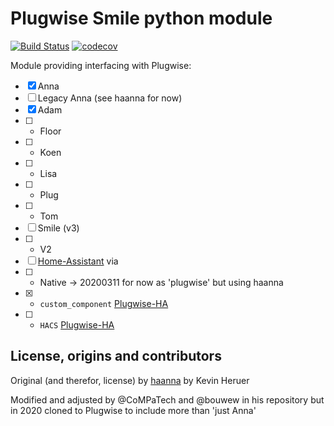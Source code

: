 # Plugwise Smile python module

[![Build Status](https://travis-ci.org/plugwise/Plugwise-Smile.svg?branch=master)](https://travis-ci.org/plugwise/Plugwise-Smile)
[![codecov](https://codecov.io/gh/plugwise/Plugwise-Smile/branch/master/graph/badge.svg)](https://codecov.io/gh/plugwise/Plugwise-Smile)

Module providing interfacing with Plugwise:

  - [x] Anna
  - [ ] Legacy Anna (see haanna for now)
  - [x] Adam
  - [ ]  - Floor
  - [ ]  - Koen
  - [ ]  - Lisa
  - [ ]  - Plug
  - [ ]  - Tom
  - [ ] Smile (v3)
  - [ ]  - V2
  - [ ] [Home-Assistant](https://home-assistant.io) via 
  - [ ]  - Native -> 20200311 for now as 'plugwise' but using haanna
  - [x]  - `custom_component` [Plugwise-HA](https://github.com/plugwise/Plugwise-Smile)
  - [ ]  - `HACS` [Plugwise-HA](https://github.com/plugwise/Plugwise-Smile)

## License, origins and contributors

Original (and therefor, license) by [haanna](https://github.com/laetificat/haanna) by Kevin Heruer

Modified and adjusted by @CoMPaTech and @bouwew in his repository but in 2020 cloned to Plugwise to include more than 'just Anna'


